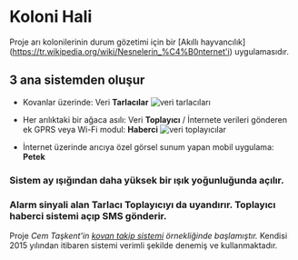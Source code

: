 # Koloni Hali

Proje arı kolonilerinin durum gözetimi için bir [Akıllı hayvancılık] (https://tr.wikipedia.org/wiki/Nesnelerin_%C4%B0nternet'i) uygulamasıdır.
## 3 ana sistemden oluşur
- Kovanlar üzerinde: Veri **Tarlacılar**
![veri tarlacıları](https://lh4.googleusercontent.com/VnUKwYBuN3GJfAFfpSxypYMsMgaLh7HqKE2JAu9Vy5WRTmmAlLsppMdXNlY9w54LFOiEGL9M=w1366-h672-rw)

- Her arılıktaki bir ağaca asılı: Veri **Toplayıcı** / İnternete verileri gönderen ek GPRS veya Wi-Fi modul: **Haberci** 
![veri toplayıcılar](https://lh4.googleusercontent.com/KvIT81V1T2L2b-Uxm5qWHHWOpKil0MMM3hM4av_HOmRGZ5KKG4W-ALK2YdzaJdVln5toBy3r_PVdaTE=w1366-h672-rw)
- İnternet üzerinde arıcıya özel görsel sunum yapan mobil uygulama: **Petek**

### Sistem ay ışığından daha yüksek bir ışık yoğunluğunda açılır.
### Alarm sinyali alan Tarlacı Toplayıcıyı da uyandırır. Toplayıcı haberci sistemi açıp SMS gönderir.

Proje _Cem Taşkent'in [kovan takip sistemi](http://kovantakip.blogspot.com.tr/) örnekliğinde başlamıştır._ Kendisi 2015 yılından itibaren sistemi verimli şekilde denemiş ve kullanmaktadır.
